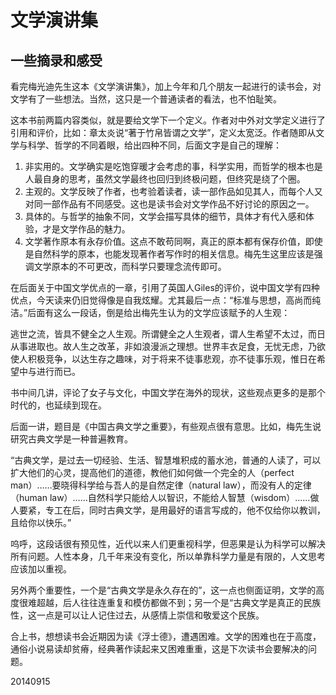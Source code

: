 # 文学演讲集

## 一些摘录和感受

看完梅光迪先生这本《文学演讲集》，加上今年和几个朋友一起进行的读书会，对文学有了一些想法。当然，这只是一个普通读者的看法，也不怕耻笑。

这本书前两篇内容类似，就是要给文学下一个定义。作者对中外对文学定义进行了引用和评价，比如：章太炎说“著于竹帛皆谓之文学”，定义太宽泛。作者随即从文学与科学、哲学的不同着眼，给出四种不同，后面文字是自己的理解：

1. 非实用的。文学确实是吃饱穿暖才会考虑的事，科学实用，而哲学的根本也是人最自身的思考，虽然文学最终也回归到终极问题，但终究是绕了个圈。
2. 主观的。文学反映了作者，也考验着读者，读一部作品如见其人，而每个人又对同一部作品有不同感受。这也是读书会对文学作品不好讨论的原因之一。
3. 具体的。与哲学的抽象不同，文学会描写具体的细节，具体才有代入感和体验，才是文学作品的魅力。
4. 文学著作原本有永存价值。这点不敢苟同啊，真正的原本都有保存价值，即使是自然科学的原本，也能发现著作者写作时的相关信息。梅先生这里应该是强调文学原本的不可更改，而科学只要理念流传即可。

在后面关于中国文学优点的一章，引用了英国人Giles的评价，说中国文学有四种优点，今天读来仍旧觉得像是自我炫耀。尤其最后一点：“标准与思想，高尚而纯洁。”后面有这么一段话，倒是给出梅先生认为的文学应该赋予的人生观：

逃世之流，皆具不健全之人生观。所谓健全之人生观者，谓人生希望不太过，而日从事进取也。故人生之改革，非如浪漫派之理想。世界丰衣足食，无忧无虑，乃欲使人积极竞争，以达生存之趣味，对于将来不徒事悲观，亦不徒事乐观，惟日在希望中与进行而已。

书中间几讲，评论了女子与文化，中国文学在海外的现状，这些观点更多的是那个时代的，也延续到现在。

后面一讲，题目是《中国古典文学之重要》，有些观点很有意思。比如，梅先生说研究古典文学是一种普遍教育。

“古典文学，是过去一切经验、生活、智慧堆积成的蓄水池，普通的人读了，可以扩大他们的心灵，提高他们的道德，教他们如何做一个完全的人（perfect man）……要晓得科学给与吾人的是自然定律（natural law），而没有人的定律（human law）……自然科学只能给人以智识，不能给人智慧（wisdom）……做人要紧，专工在后，同时古典文学，是用最好的语言写成的，他不仅给你以教训，且给你以快乐。”

呜呼，这段话很有预见性，近代以来人们更重视科学，但恶果是认为科学可以解决所有问题。人性本身，几千年来没有变化，所以单靠科学力量是有限的，人文思考应该加以重视。

另外两个重要性，一个是“古典文学是永久存在的”，这一点也侧面证明，文学的高度很难超越，后人往往连重复和模仿都做不到；另一个是“古典文学是真正的民族性，这一点是可以让人记住过去，从感情上崇信和敬爱这个民族。

合上书，想想读书会近期因为读《浮士德》，遭遇困难。文学的困难也在于高度，通俗小说易读却贫瘠，经典著作读起来又困难重重，这是下次读书会要解决的问题。

20140915